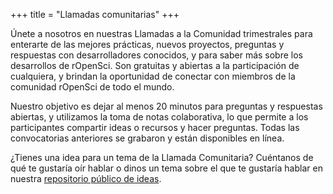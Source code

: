 \+++
title = "Llamadas comunitarias"
\+++

Únete a nosotros en nuestras Llamadas a la Comunidad trimestrales para enterarte de las mejores prácticas, nuevos proyectos, preguntas y respuestas con desarrolladores conocidos, y para saber más sobre los desarrollos de rOpenSci. Son gratuitas y abiertas a la participación de cualquiera, y brindan la oportunidad de conectar con miembros de la comunidad rOpenSci de todo el mundo.

Nuestro objetivo es dejar al menos 20 minutos para preguntas y respuestas abiertas, y utilizamos la toma de notas colaborativa, lo que permite a los participantes compartir ideas o recursos y hacer preguntas. Todas las convocatorias anteriores se grabaron y están disponibles en línea.

¿Tienes una idea para un tema de la Llamada Comunitaria? Cuéntanos de qué te gustaría oír hablar o dinos un tema sobre el que te gustaría hablar en nuestra [repositorio público de ideas](https://github.com/ropensci-org/community-calls).


